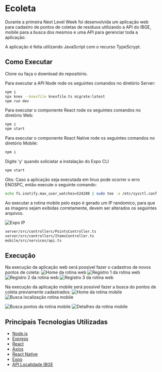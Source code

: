 # Ecoleta

Durante a primeira Next Level Week foi desenvolvida um aplicação web para cadastro de pontos de coletas de resíduos utilizando a API do IBGE, mobile para a busca dos mesmos e uma API para gerenciar toda a aplicação:

A aplicação é feita utilizando JavaScript com o recurso TypeScrypt.

## Como Executar

Clone ou faça o download do repositório.

Para executar a API Node rode os seguintes comandos no diretório Server:
```sh
npm i
npx knex --knexfile knexfile.ts migrate:latest
npm run dev
```

Para executar o componente React rode os seguintes comandos no diretório Web:
```sh
npm i
npm start
```

Para executar o componente React Native rode os seguintes comandos no diretório Mobile:
```sh
npm i
```
Digite 'y' quando soliciatar a instalação do Expo CLI
```sh
npm start
```

Obs: Caso a aplicação seja executada em linux pode ocorrer o erro ENOSPC, então execute o seguinte comando:
```sh
echo fs.inotify.max_user_watches=524288 | sudo tee -a /etc/sysctl.conf && sudo sysctl -p
```

Ao executar a rotina mobile pelo expo é gerado um IP randomico, para que as imagens sejam exibidas corretamente, devem ser alterados os seguintes arquivos.

![Expo IP](readmeImages/expoIp.png)
```sh
server/src/controllers/PointsController.ts
server/src/controllers/ItemsController.ts
mobile/src/services/api.ts
```

## Execução

Na execução da aplicação web será possivel fazer o cadastros de novos pontos de coleta: 
![Home da rotina web](readmeImages/home.png)
![Registro 1 da rotina web](readmeImages/register1.png)
![Registro 2 da rotina web](readmeImages/register2.png)
![Registro 3 da rotina web](readmeImages/register3.png)

Na execução da aplicação mobile será possível fazer a busca do pontos de coleta previamente cadastrados:
![Home da rotina mobile](readmeImages/mobileHome.jpeg)
![Busca localização rotina mobile](readmeImages/mobileLocation.jpeg)

![Busca pontos da rotina mobile](readmeImages/mobileSearch.jpeg)
![Detalhes da rotina mobile](readmeImages/mobileDetail.jpeg)

## Principais Tecnologias Utilizadas

* [Node.js](https://nodejs.org/en/)
* [Express](https://expressjs.com/)
* [React](https://reactjs.org/)
* [Axios](https://github.com/axios/axios)
* [React Native](https://reactnative.dev/)
* [Expo](https://expo.io/)
* [API Localidade IBGE](https://servicodados.ibge.gov.br/api/docs/localidades?versao=1)
